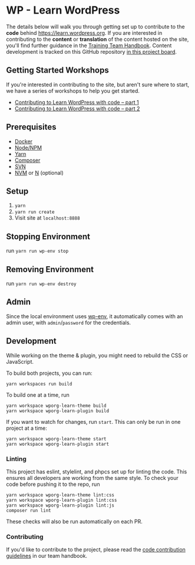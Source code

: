 # WP - Learn WordPress

The details below will walk you through getting set up to contribute to the **code** behind https://learn.wordpress.org. If you are interested in contributing to the **content** or **translation** of the content hosted on the site, you'll find further guidance in the [Training Team Handbook](https://make.wordpress.org/training/handbook/). Content development is tracked on this GitHub repository [in this project board](https://github.com/orgs/WordPress/projects/33/views/1).

## Getting Started Workshops
If you're interested in contributing to the site, but aren't sure where to start, we have a series of workshops to help you get started. 
- [Contributing to Learn WordPress with code – part 1](https://www.youtube.com/watch?v=3KU0Vdn5_6g)
- [Contributing to Learn WordPress with code – part 2](https://www.youtube.com/watch?v=3Rx2KoZToZk)

## Prerequisites
- [Docker](https://docs.docker.com/get-docker/)
- [Node/NPM](https://nodejs.org/en/download/)
- [Yarn](https://www.npmjs.com/package/yarn)
- [Composer](https://getcomposer.org/download/)
- [SVN](https://subversion.apache.org/packages.html)
- [NVM](https://github.com/nvm-sh/nvm) or [N](https://github.com/tj/n) (optional)

## Setup
1. `yarn`
2. `yarn run create`
3. Visit site at `localhost:8888`

## Stopping Environment
run `yarn run wp-env stop`

## Removing Environment
run `yarn run wp-env destroy`

## Admin

Since the local environment uses [wp-env](https://developer.wordpress.org/block-editor/reference-guides/packages/packages-env/), it automatically comes with an admin user, with `admin`/`password` for the credentials.

## Development

While working on the theme & plugin, you might need to rebuild the CSS or JavaScript.

To build both projects, you can run:

	yarn workspaces run build

To build one at a time, run

	yarn workspace wporg-learn-theme build
	yarn workspace wporg-learn-plugin build

If you want to watch for changes, run `start`. This can only be run in one project at a time:

	yarn workspace wporg-learn-theme start
	yarn workspace wporg-learn-plugin start

### Linting

This project has eslint, stylelint, and phpcs set up for linting the code. This ensures all developers are working from the same style. To check your code before pushing it to the repo, run

	yarn workspace wporg-learn-theme lint:css
	yarn workspace wporg-learn-plugin lint:css
	yarn workspace wporg-learn-plugin lint:js
	composer run lint

These checks will also be run automatically on each PR.

### Contributing

If you'd like to contribute to the project, please read the [code contribution guidelines](https://make.wordpress.org/training/handbook/training-team-how-to-guides/code-contributions/) in our team handbook. 
